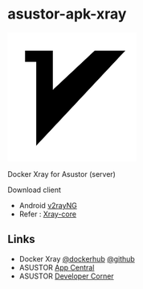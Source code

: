 # asustor-apk-xray

![Xray](xray/CONTROL/icon.png)

Docker Xray for Asustor (server)

Download client
- Android [v2rayNG](https://play.google.com/store/apps/details?id=com.v2ray.ang&hl=en_US)
- Refer : [Xray-core](https://github.com/XTLS/Xray-core)

## Links
* Docker Xray [@dockerhub](https://hub.docker.com/r/teddysun/xray) [@github](https://github.com/teddysun/across)
* ASUSTOR [App Central](http://www.asustor.com/apps?lan=en)
* ASUSTOR [Developer Corner](http://developer.asustor.com/)
